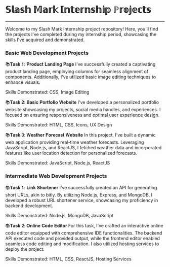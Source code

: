 <h1> 𝕊𝕝𝕒𝕤𝕙 𝕄𝕒𝕣𝕜 𝕀𝕟𝕥𝕖𝕣𝕟𝕤𝕙𝕚𝕡 ℙ𝕣𝕠𝕛𝕖𝕔𝕥𝕤</h1><hr>
Welcome to my Slash Mark Internship project repository! Here,
you'll find the projects I've completed during my internship period, 
showcasing the skills I've acquired and demonstrated.
<h3>Basic Web Development Projects</h3>
📚𝐓𝐚𝐬𝐤 𝟏: 𝐏𝐫𝐨𝐝𝐮𝐜𝐭 𝐋𝐚𝐧𝐝𝐢𝐧𝐠 𝐏𝐚𝐠𝐞
I've successfully created a captivating product landing page, employing columns for seamless alignment of components. 
Additionally, I've utilized basic image editing techniques to enhance visuals.

Skills Demonstrated: CSS, Image Editing

📚𝐓𝐚𝐬𝐤 𝟐: 𝐁𝐚𝐬𝐢𝐜 𝐏𝐨𝐫𝐭𝐟𝐨𝐥𝐢𝐨 𝐖𝐞𝐛𝐬𝐢𝐭𝐞
I've developed a personalized portfolio website showcasing my projects, social media handles, and experiences.
I focused on ensuring responsiveness and optimal user experience design.

Skills Demonstrated: HTML, CSS, Icons, UX Design

📚𝐓𝐚𝐬𝐤 𝟑: 𝐖𝐞𝐚𝐭𝐡𝐞𝐫 𝐅𝐨𝐫𝐞𝐜𝐚𝐬𝐭 𝐖𝐞𝐛𝐬𝐢𝐭𝐞
In this project, I've built a dynamic web application providing real-time weather forecasts.
Leveraging JavaScript, Node.js, and ReactJS, I fetched weather data and incorporated features
like user location detection for personalized forecasts.

Skills Demonstrated: JavaScript, Node.js, ReactJS

<h3>Intermediate Web Development Projects</h3>
📚𝐓𝐚𝐬𝐤 𝟏: 𝐋𝐢𝐧𝐤 𝐒𝐡𝐨𝐫𝐭𝐞𝐧𝐞𝐫
I've successfully created an API for generating short URLs, akin to bitly. 
By utilizing Node.js, Express, and MongoDB, I developed a robust URL shortener service,
showcasing my proficiency in backend development.

Skills Demonstrated: Node.js, MongoDB, JavaScript

📚𝐓𝐚𝐬𝐤 𝟐: 𝐎𝐧𝐥𝐢𝐧𝐞 𝐂𝐨𝐝𝐞 𝐄𝐝𝐢𝐭𝐨𝐫
For this task, I've crafted an interactive online code editor equipped with comprehensive IDE functionalities. 
The backend API executed code and provided output, while the frontend editor enabled seamless code editing and modification. 
I also utilized hosting services to deploy the project.

Skills Demonstrated: HTML, CSS, ReactJS, Hosting Services



